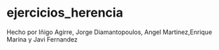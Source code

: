 # ejercicios_herencia
Hecho por Iñigo Agirre, Jorge Diamantopoulos, Angel Martinez,Enrique Marina y Javi Fernandez
